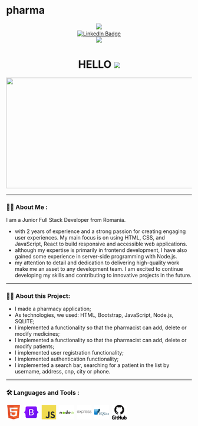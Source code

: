 # pharma
<div id="header" align="center">
  <img src="https://media.giphy.com/media/M9gbBd9nbDrOTu1Mqx/giphy.gif" width="100"/>
</div>
<div id="badges" align="center">
<a href="https://www.linkedin.com/in/silviu-dinca-124419227/">
  <img src="https://img.shields.io/badge/LinkedIn-blue?style=for-the-badge&logo=linkedin&logoColor=white" alt="LinkedIn Badge"/>
  </a>
</div>
<div align="center">
<img src="https://komarev.com/ghpvc/?username=SilviuDinca" />
<h1>
  HELLO
  <img src="https://media.giphy.com/media/hvRJCLFzcasrR4ia7z/giphy.gif" width="30px"/>
</h1>
<img src="https://media.giphy.com/media/dWesBcTLavkZuG35MI/giphy.gif" width="600" height="300"/>
</div>

--- 

### :man_technologist: About Me :
I am a Junior Full Stack Developer from Romania.
- with 2 years of experience and a strong passion for creating engaging user experiences. My main focus is on using HTML, CSS, and JavaScript, React to build responsive and accessible web applications.
- although my expertise is primarily in frontend development, I have also gained some experience in server-side programming with Node.js.
- my attention to detail and dedication to delivering high-quality work make me an asset to any development team. I am excited to continue developing my skills and contributing to innovative projects in the future.

---

### :man_technologist: About this Project:

- I made a pharmacy application;
- As technologies, we used: HTML, Bootstrap, JavaScript, Node.js, SQLITE;
- I implemented a functionality so that the pharmacist can add, delete or modify medicines;
- I implemented a functionality so that the pharmacist can add, delete or modify patients;
- I implemented user registration functionality;
- I implemented authentication functionality;
- I implemented a search bar, searching for a patient in the list by username, address, cnp, city or phone.
---

### :hammer_and_wrench: Languages and Tools :
  <img src="https://github.com/devicons/devicon/blob/master/icons/html5/html5-original.svg" title="HTML5" alt="HTML" width="40" height="40"/>&nbsp;
  <img src="https://github.com/devicons/devicon/blob/master/icons/bootstrap/bootstrap-original.svg" title="Bootstrap" alt="Bootstrap" width="40" height="40"/>&nbsp;
  <img src="https://github.com/devicons/devicon/blob/master/icons/javascript/javascript-original.svg" title="JavaScript" alt="JavaScript" width="40" height="40"/>&nbsp;
  <img src="https://github.com/devicons/devicon/blob/master/icons/nodejs/nodejs-original-wordmark.svg" title="NodeJS" alt="NodeJS" width="40" height="40"/>&nbsp;
  <img src="https://github.com/devicons/devicon/blob/master/icons/express/express-original-wordmark.svg" title="ExpressJS" alt="ExpressJS" width="40" height="40"/>&nbsp;
  <img src="https://github.com/devicons/devicon/blob/master/icons/sqlite/sqlite-original-wordmark.svg" title="SQLITE" alt="SQLITE" width="40" height="40"/>&nbsp;
  <img src="https://github.com/devicons/devicon/blob/master/icons/github/github-original-wordmark.svg" title="Git" alt="Github" width="40" height="40"/>
